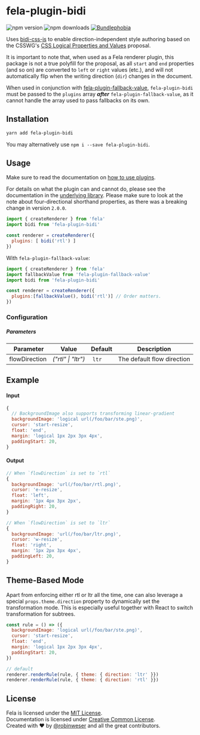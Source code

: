 # fela-plugin-bidi

<img alt="npm version" src="https://badge.fury.io/js/fela-plugin-bidi.svg"> <img alt="npm downloads" src="https://img.shields.io/npm/dm/fela-plugin-bidi.svg"> <a href="https://bundlephobia.com/result?p=fela-plugin-bidi@latest"><img alt="Bundlephobia" src="https://img.shields.io/bundlephobia/minzip/fela-plugin-bidi.svg"></a>

Uses [bidi-css-js](https://github.com/TxHawks/bidi-css-js) to enable direction-independent style authoring based on the CSSWG's [CSS Logical Properties and Values](https://www.w3.org/TR/css-logical-1/) proposal.

It is important to note that, when used as a Fela renderer plugin, this package is not a true polyfill for the proposal, as all `start` and `end` properties (and so on) are converted to `left` or `right` values (etc.), and will not automatically flip when the writing direction (`dir`) changes in the document.

When used in conjunction with [fela-plugin-fallback-value](https://github.com/robinweser/fela/blob/master/packages/fela-plugin-fallback-value), `fela-plugin-bidi` must be passed to the `plugins` array _**after**_ `fela-plugin-fallback-value`, as it cannot handle the array used to pass fallbacks on its own.

## Installation
```sh
yarn add fela-plugin-bidi
```
You may alternatively use `npm i --save fela-plugin-bidi`.


## Usage
Make sure to read the documentation on [how to use plugins](http://fela.js.org/docs/advanced/Plugins.html).

For details on what the plugin can and cannot do, please see the documentation in the [underlying library](https://github.com/TxHawks/bidi-css-js/blob/master/README.md). Please make sure to look at the
note about four-directional shorthand properties, as there was a breaking change in version `2.0.0`.

```javascript
import { createRenderer } from 'fela'
import bidi from 'fela-plugin-bidi'

const renderer = createRenderer({
  plugins: [ bidi('rtl') ]
})
```

With `fela-plugin-fallback-value`:
```js
import { createRenderer } from 'fela'
import fallbackValue from 'fela-plugin-fallback-value'
import bidi from 'fela-plugin-bidi'

const renderer = createRenderer({
  plugins:[fallbackValue(), bidi('rtl')] // Order matters.
})
```

### Configuration
##### Parameters
| Parameter | Value | Default | Description |
| --- | --- | --- | --- |
| flowDirection | *("rtl" \| "ltr")* | `ltr` | The default flow direction |

## Example

#### Input
```javascript
{
  // BackgroundImage also supports transforming linear-gradient
  backgroundImage: 'logical url(/foo/bar/ste.png)',
  cursor: 'start-resize',
  float: 'end',
  margin: 'logical 1px 2px 3px 4px',
  paddingStart: 20,
}
```
#### Output
```javascript
// When `flowDirection` is set to `rtl`
{
  backgroundImage: 'url(/foo/bar/rtl.png)',
  cursor: 'e-resize',
  float: 'left',
  margin: '1px 4px 3px 2px',
  paddingRight: 20,
}

// When `flowDirection` is set to `ltr`
{
  backgroundImage: 'url(/foo/bar/ltr.png)',
  cursor: 'w-resize',
  float: 'right',
  margin: '1px 2px 3px 4px',
  paddingLeft: 20,
}
```

## Theme-Based Mode
Apart from enforcing either rtl or ltr all the time, one can also leverage a special `props.theme.direction` property to dynamically set the transformation mode. This is especially useful together with React to switch transformation for subtrees.

```javascript
const rule = () => ({
  backgroundImage: 'logical url(/foo/bar/ste.png)',
  cursor: 'start-resize',
  float: 'end',
  margin: 'logical 1px 2px 3px 4px',
  paddingStart: 20,
})

// default
renderer.renderRule(rule, { theme: { direction: 'ltr' }})
renderer.renderRule(rule, { theme: { direction: 'rtl' }})
```

## License
Fela is licensed under the [MIT License](http://opensource.org/licenses/MIT).<br>
Documentation is licensed under [Creative Common License](http://creativecommons.org/licenses/by/4.0/).<br>
Created with ♥ by [@robinweser](http://weser.io) and all the great contributors.
